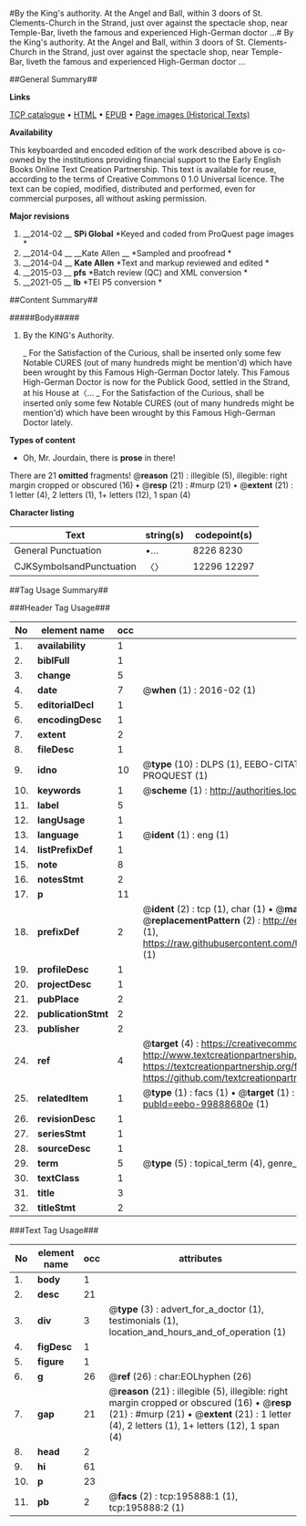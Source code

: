 #By the King's authority. At the Angel and Ball, within 3 doors of St. Clements-Church in the Strand, just over against the spectacle shop, near Temple-Bar, liveth the famous and experienced High-German doctor ...#
By the King's authority. At the Angel and Ball, within 3 doors of St. Clements-Church in the Strand, just over against the spectacle shop, near Temple-Bar, liveth the famous and experienced High-German doctor ...

##General Summary##

**Links**

[TCP catalogue](http://www.ota.ox.ac.uk/tcp/)  • 
[HTML](http://tei.it.ox.ac.uk/tcp/Texts-HTML/free/B18/B18396.html)  • 
[EPUB](http://tei.it.ox.ac.uk/tcp/Texts-EPUB/free/B18/B18396.epub) • 
[Page images (Historical Texts)](https://historicaltexts.jisc.ac.uk/eebo-99888680e)

**Availability**

This keyboarded and encoded edition of the work described above is co-owned by the
    institutions providing financial support to the Early English Books Online Text Creation
    Partnership. This text is available for reuse, according to the terms of  Creative Commons 0 1.0 Universal
    licence. The text can be copied, modified, distributed and performed, even for commercial
    purposes, all without asking permission.

**Major revisions**

1. __2014-02 __ __SPi Global__ *Keyed and coded from ProQuest page images *
1. __2014-04 __ __Kate Allen __ *Sampled and proofread *
1. __2014-04 __ __Kate Allen__ *Text and markup reviewed and edited *
1. __2015-03 __ __pfs__ *Batch review (QC) and XML conversion *
1. __2021-05 __ __lb__ *TEI P5 conversion *

##Content Summary##

#####Body#####

1. By the KING's Authority.

    _ For the Satisfaction of the Curious, shall be inserted only some few Notable CURES (out of many hundreds might be mention'd) which have been wrought by this Famous High-German Doctor lately.
This Famous High-German Doctor is now for the Publick Good, settled in the Strand, at his House at〈…
    _ For the Satisfaction of the Curious, shall be inserted only some few Notable CURES (out of many hundreds might be mention'd) which have been wrought by this Famous High-German Doctor lately.

**Types of content**

  * Oh, Mr. Jourdain, there is **prose** in there!

There are 21 **omitted** fragments! 
 @__reason__ (21) : illegible (5), illegible: right margin cropped or obscured (16)  •  @__resp__ (21) : #murp (21)  •  @__extent__ (21) : 1 letter (4), 2 letters (1), 1+ letters (12), 1 span (4)

**Character listing**


|Text|string(s)|codepoint(s)|
|---|---|---|
|General Punctuation|•…|8226 8230|
|CJKSymbolsandPunctuation|〈〉|12296 12297|

##Tag Usage Summary##

###Header Tag Usage###

|No|element name|occ|attributes|
|---|---|---|---|
|1.|__availability__|1||
|2.|__biblFull__|1||
|3.|__change__|5||
|4.|__date__|7| @__when__ (1) : 2016-02 (1)|
|5.|__editorialDecl__|1||
|6.|__encodingDesc__|1||
|7.|__extent__|2||
|8.|__fileDesc__|1||
|9.|__idno__|10| @__type__ (10) : DLPS (1), EEBO-CITATION (1), VID (1), EEBO-PROQUEST (1), STC (5), PROQUEST (1)|
|10.|__keywords__|1| @__scheme__ (1) : http://authorities.loc.gov/ (1)|
|11.|__label__|5||
|12.|__langUsage__|1||
|13.|__language__|1| @__ident__ (1) : eng (1)|
|14.|__listPrefixDef__|1||
|15.|__note__|8||
|16.|__notesStmt__|2||
|17.|__p__|11||
|18.|__prefixDef__|2| @__ident__ (2) : tcp (1), char (1)  •  @__matchPattern__ (2) : ([0-9\-]+):([0-9IVX]+) (1), (.+) (1)  •  @__replacementPattern__ (2) : http://eebo.chadwyck.com/downloadtiff?vid=$1&page=$2 (1), https://raw.githubusercontent.com/textcreationpartnership/Texts/master/tcpchars.xml#$1 (1)|
|19.|__profileDesc__|1||
|20.|__projectDesc__|1||
|21.|__pubPlace__|2||
|22.|__publicationStmt__|2||
|23.|__publisher__|2||
|24.|__ref__|4| @__target__ (4) : https://creativecommons.org/publicdomain/zero/1.0/ (1), http://www.textcreationpartnership.org/docs/. (1), https://textcreationpartnership.org/faq/#faq05 (1), https://github.com/textcreationpartnership (1)|
|25.|__relatedItem__|1| @__type__ (1) : facs (1)  •  @__target__ (1) : https://data.historicaltexts.jisc.ac.uk/view?pubId=eebo-99888680e (1)|
|26.|__revisionDesc__|1||
|27.|__seriesStmt__|1||
|28.|__sourceDesc__|1||
|29.|__term__|5| @__type__ (5) : topical_term (4), genre_form (1)|
|30.|__textClass__|1||
|31.|__title__|3||
|32.|__titleStmt__|2||


###Text Tag Usage###

|No|element name|occ|attributes|
|---|---|---|---|
|1.|__body__|1||
|2.|__desc__|21||
|3.|__div__|3| @__type__ (3) : advert_for_a_doctor (1), testimonials (1), location_and_hours_and_of_operation (1)|
|4.|__figDesc__|1||
|5.|__figure__|1||
|6.|__g__|26| @__ref__ (26) : char:EOLhyphen (26)|
|7.|__gap__|21| @__reason__ (21) : illegible (5), illegible: right margin cropped or obscured (16)  •  @__resp__ (21) : #murp (21)  •  @__extent__ (21) : 1 letter (4), 2 letters (1), 1+ letters (12), 1 span (4)|
|8.|__head__|2||
|9.|__hi__|61||
|10.|__p__|23||
|11.|__pb__|2| @__facs__ (2) : tcp:195888:1 (1), tcp:195888:2 (1)|

